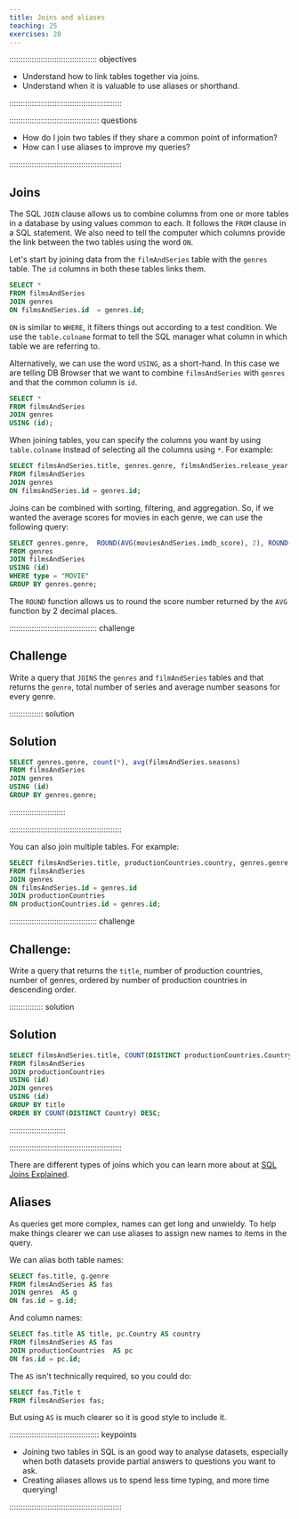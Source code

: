 ```yaml
---
title: Joins and aliases
teaching: 25
exercises: 20
---
```


::::::::::::::::::::::::::::::::::::::: objectives

- Understand how to link tables together via joins.
- Understand when it is valuable to use aliases or shorthand.

::::::::::::::::::::::::::::::::::::::::::::::::::

:::::::::::::::::::::::::::::::::::::::: questions

- How do I join two tables if they share a common point of information?
- How can I use aliases to improve my queries?

::::::::::::::::::::::::::::::::::::::::::::::::::

## Joins

The SQL `JOIN` clause allows us to combine columns from one or more tables in a database by using values common to each. It follows the `FROM` clause in a SQL statement. We also need to tell the computer which columns provide the link between the two
tables using the word `ON`.

Let's start by joining data from the `filmAndSeries` table with the `genres` table. The `id` columns in both these tables links them.

```sql
SELECT *
FROM filmsAndSeries
JOIN genres
ON filmsAndSeries.id  = genres.id;
```

`ON` is similar to `WHERE`, it filters things out according to a test condition.  We use the `table.colname` format to tell the SQL manager what column in which table we are referring to.

Alternatively, we can use the word `USING`, as a short-hand.  In this case we are telling DB Browser that we want to combine `filmsAndSeries` with `genres` and that the common column is `id`.

```sql
SELECT *
FROM filmsAndSeries
JOIN genres
USING (id);
```

When joining tables, you can specify the columns you want by using `table.colname` instead of selecting all the columns using `*`. For example:

```sql
SELECT filmsAndSeries.title, genres.genre, filmsAndSeries.release_year
FROM filmsAndSeries
JOIN genres
ON filmsAndSeries.id = genres.id;
```

Joins can be combined with sorting, filtering, and aggregation.  So, if we wanted the average scores for movies in each genre, we can use the following query:

```sql
SELECT genres.genre,  ROUND(AVG(moviesAndSeries.imdb_score), 2), ROUND(AVG(moviesAndSeries.imdb_score), 2)
FROM genres
JOIN filmsAndSeries
USING (id)
WHERE type = "MOVIE"
GROUP BY genres.genre;
```

The `ROUND` function allows us to round the score number returned by the `AVG` function by 2 decimal places.

:::::::::::::::::::::::::::::::::::::::  challenge

## Challenge

Write a query that `JOINS` the `genres` and `filmAndSeries` tables and that returns the `genre`, total number of series and average number seasons for every genre.

:::::::::::::::  solution

## Solution

```sql
SELECT genres.genre, count(*), avg(filmsAndSeries.seasons)
FROM filmsAndSeries
JOIN genres
USING (id)
GROUP BY genres.genre;
```

:::::::::::::::::::::::::

::::::::::::::::::::::::::::::::::::::::::::::::::

You can also join multiple tables. For example:

```sql
SELECT filmsAndSeries.title, productionCountries.country, genres.genre
FROM filmsAndSeries
JOIN genres
ON filmsAndSeries.id = genres.id
JOIN productionCountries
ON productionCountries.id = genres.id;
```

:::::::::::::::::::::::::::::::::::::::  challenge

## Challenge:

Write a query that returns the `title`, number of
production countries, number of genres, ordered by number of production countries in descending order.

:::::::::::::::  solution

## Solution

```sql
SELECT filmsAndSeries.title, COUNT(DISTINCT productionCountries.Country), COUNT(DISTINCT genres.genre)
FROM filmsAndSeries
JOIN productionCountries
USING (id)
JOIN genres
USING (id)
GROUP BY title
ORDER BY COUNT(DISTINCT Country) DESC;
```

:::::::::::::::::::::::::

::::::::::::::::::::::::::::::::::::::::::::::::::

There are different types of joins which you can learn more about at [SQL Joins Explained](https://www.geeksforgeeks.org/sql-join-set-1-inner-left-right-and-full-joins/).

## Aliases

As queries get more complex, names can get long and unwieldy. To help make things clearer we can use aliases to assign new names to items in the query.

We can alias both table names:

```sql
SELECT fas.title, g.genre
FROM filmsAndSeries AS fas
JOIN genres  AS g
ON fas.id = g.id;
```

And column names:

```sql
SELECT fas.title AS title, pc.Country AS country
FROM filmsAndSeries AS fas
JOIN productionCountries  AS pc
ON fas.id = pc.id;
```

The `AS` isn't technically required, so you could do:

```sql
SELECT fas.Title t
FROM filmsAndSeries fas;
```

But using `AS` is much clearer so it is good style to include it.

:::::::::::::::::::::::::::::::::::::::: keypoints

- Joining two tables in SQL is an good way to analyse datasets, especially when both datasets provide partial answers to questions you want to ask.
- Creating aliases allows us to spend less time typing, and more time querying!

::::::::::::::::::::::::::::::::::::::::::::::::::



